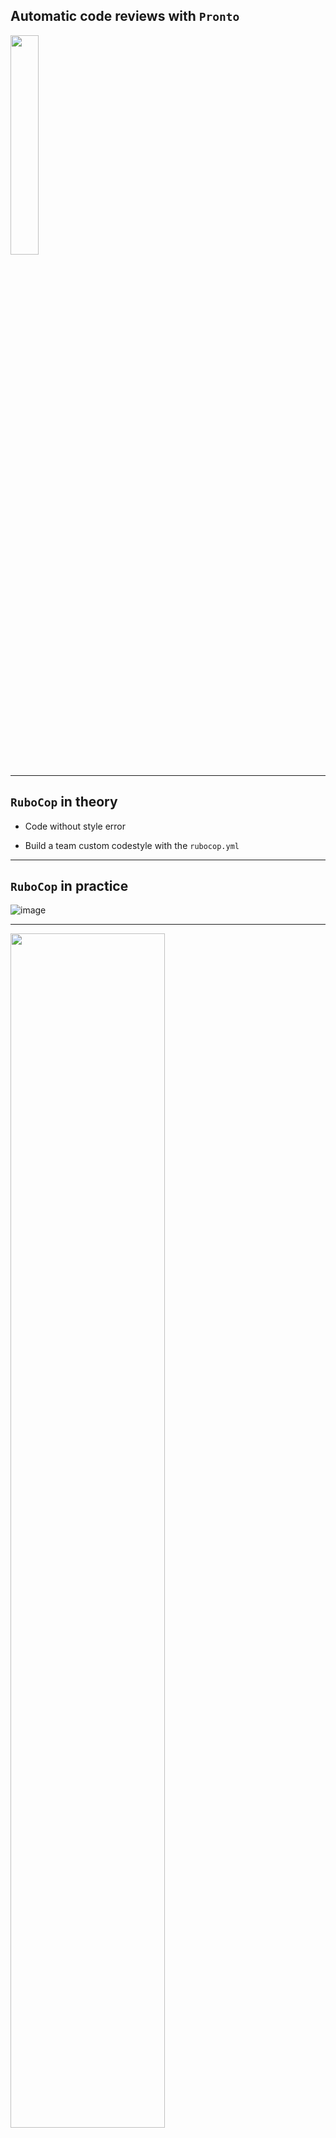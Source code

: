 ## Automatic code reviews with `Pronto`

<img src="assets/images/speedy_gonzales.png" style="width: 30%;" />

---

## `RuboCop` in theory

 - Code without style error

 - Build a team custom codestyle with the `rubocop.yml`

---

## `RuboCop` in practice

![image](assets/images/offenses-kisskiss.png)

---

<img src="assets/images/broken-window.jpg" style="width: 70%;" />

---

<img src="assets/images/broken-window-building.jpg" style="width: 70%;" />

---

## `Pronto`

Executes `RuboCop` _only_ on the diffs between your branch and master

---

## installation

```bash
$ gem install pronto
$ gem install pronto-rubocop
$ gem install pronto-eslint
```

---

## Local run

![image](assets/images/offenses-local-branch.png)

 - no broken windows visible

 - reasonable number of offenses to deal with

---

## Still.

Frictions remains for building the team codestyle

---

## github pr review

Create a `pronto.yml` file:
```yml
github:
  slug: YourOrg/YourRepo
github_pr_review:
  format: "%{msg}"
max_warnings: 200
verbose: false
```

---

## github pr review

 - provide a Github `personal_access_token` (with repo rights)
```bash
$ PRONTO_GITHUB_ACCESS_TOKEN=********
```

 - provide the `id` of the PR you want `Pronto` to review
```bash
$ PULL_REQUEST_ID=10
```

---

## github pr review
##### use it

```bash
$ pronto run -f github_pr_review -c origin/master
```

---


## Meet the KissBot

![image](assets/images/meet-the-kissbot.png)

---

<img src="assets/images/kissbot-slack-conversation.png" style="width: 80%;" />

---

<img src="assets/images/kissbot-comments.png" style="width: 85%;"/>

---

## Conclusion

---

<img src="assets/images/speedy_gonzales_bye.png" style="width: 40%;"/>
